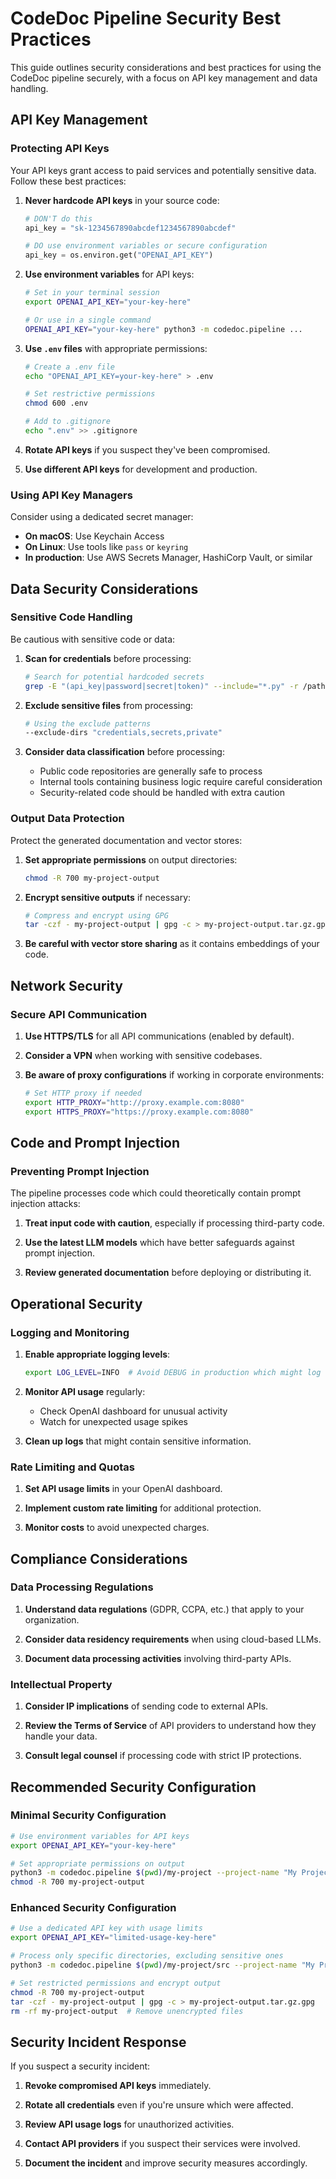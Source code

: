 # CodeDoc Pipeline Security Best Practices

This guide outlines security considerations and best practices for using the CodeDoc pipeline securely, with a focus on API key management and data handling.

## API Key Management

### Protecting API Keys

Your API keys grant access to paid services and potentially sensitive data. Follow these best practices:

1. **Never hardcode API keys** in your source code:
   ```python
   # DON'T do this
   api_key = "sk-1234567890abcdef1234567890abcdef"
   
   # DO use environment variables or secure configuration
   api_key = os.environ.get("OPENAI_API_KEY")
   ```

2. **Use environment variables** for API keys:
   ```bash
   # Set in your terminal session
   export OPENAI_API_KEY="your-key-here"
   
   # Or use in a single command
   OPENAI_API_KEY="your-key-here" python3 -m codedoc.pipeline ...
   ```

3. **Use `.env` files** with appropriate permissions:
   ```bash
   # Create a .env file
   echo "OPENAI_API_KEY=your-key-here" > .env
   
   # Set restrictive permissions
   chmod 600 .env
   
   # Add to .gitignore
   echo ".env" >> .gitignore
   ```

4. **Rotate API keys** if you suspect they've been compromised.

5. **Use different API keys** for development and production.

### Using API Key Managers

Consider using a dedicated secret manager:

- **On macOS**: Use Keychain Access
- **On Linux**: Use tools like `pass` or `keyring`
- **In production**: Use AWS Secrets Manager, HashiCorp Vault, or similar

## Data Security Considerations

### Sensitive Code Handling

Be cautious with sensitive code or data:

1. **Scan for credentials** before processing:
   ```bash
   # Search for potential hardcoded secrets
   grep -E "(api_key|password|secret|token)" --include="*.py" -r /path/to/codebase
   ```

2. **Exclude sensitive files** from processing:
   ```bash
   # Using the exclude patterns
   --exclude-dirs "credentials,secrets,private"
   ```

3. **Consider data classification** before processing:
   - Public code repositories are generally safe to process
   - Internal tools containing business logic require careful consideration
   - Security-related code should be handled with extra caution

### Output Data Protection

Protect the generated documentation and vector stores:

1. **Set appropriate permissions** on output directories:
   ```bash
   chmod -R 700 my-project-output
   ```

2. **Encrypt sensitive outputs** if necessary:
   ```bash
   # Compress and encrypt using GPG
   tar -czf - my-project-output | gpg -c > my-project-output.tar.gz.gpg
   ```

3. **Be careful with vector store sharing** as it contains embeddings of your code.

## Network Security

### Secure API Communication

1. **Use HTTPS/TLS** for all API communications (enabled by default).

2. **Consider a VPN** when working with sensitive codebases.

3. **Be aware of proxy configurations** if working in corporate environments:
   ```bash
   # Set HTTP proxy if needed
   export HTTP_PROXY="http://proxy.example.com:8080"
   export HTTPS_PROXY="https://proxy.example.com:8080"
   ```

## Code and Prompt Injection

### Preventing Prompt Injection

The pipeline processes code which could theoretically contain prompt injection attacks:

1. **Treat input code with caution**, especially if processing third-party code.

2. **Use the latest LLM models** which have better safeguards against prompt injection.

3. **Review generated documentation** before deploying or distributing it.

## Operational Security

### Logging and Monitoring

1. **Enable appropriate logging levels**:
   ```bash
   export LOG_LEVEL=INFO  # Avoid DEBUG in production which might log sensitive details
   ```

2. **Monitor API usage** regularly:
   - Check OpenAI dashboard for unusual activity
   - Watch for unexpected usage spikes

3. **Clean up logs** that might contain sensitive information.

### Rate Limiting and Quotas

1. **Set API usage limits** in your OpenAI dashboard.

2. **Implement custom rate limiting** for additional protection.

3. **Monitor costs** to avoid unexpected charges.

## Compliance Considerations

### Data Processing Regulations

1. **Understand data regulations** (GDPR, CCPA, etc.) that apply to your organization.

2. **Consider data residency requirements** when using cloud-based LLMs.

3. **Document data processing activities** involving third-party APIs.

### Intellectual Property

1. **Consider IP implications** of sending code to external APIs.

2. **Review the Terms of Service** of API providers to understand how they handle your data.

3. **Consult legal counsel** if processing code with strict IP protections.

## Recommended Security Configuration

### Minimal Security Configuration

```bash
# Use environment variables for API keys
export OPENAI_API_KEY="your-key-here"

# Set appropriate permissions on output
python3 -m codedoc.pipeline $(pwd)/my-project --project-name "My Project" --output-dir my-project-output
chmod -R 700 my-project-output
```

### Enhanced Security Configuration

```bash
# Use a dedicated API key with usage limits
export OPENAI_API_KEY="limited-usage-key-here"

# Process only specific directories, excluding sensitive ones
python3 -m codedoc.pipeline $(pwd)/my-project/src --project-name "My Project" --output-dir my-project-output --exclude-dirs "credentials,secrets,private,vendor"

# Set restricted permissions and encrypt output
chmod -R 700 my-project-output
tar -czf - my-project-output | gpg -c > my-project-output.tar.gz.gpg
rm -rf my-project-output  # Remove unencrypted files
```

## Security Incident Response

If you suspect a security incident:

1. **Revoke compromised API keys** immediately.

2. **Rotate all credentials** even if you're unsure which were affected.

3. **Review API usage logs** for unauthorized activities.

4. **Contact API providers** if you suspect their services were involved.

5. **Document the incident** and improve security measures accordingly. 